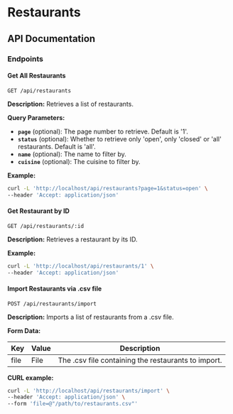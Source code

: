 # Restaurants

## API Documentation

### Endpoints

#### Get All Restaurants

`GET /api/restaurants`

**Description:** Retrieves a list of restaurants.

**Query Parameters:**
- **`page`** (optional): The page number to retrieve. Default is '1'.
- **`status`** (optional): Whether to retrieve only 'open', only 'closed' or 'all' restaurants. Default is 'all'.
- **`name`** (optional): The name to filter by.
- **`cuisine`** (optional): The cuisine to filter by.

**Example:**
```bash
curl -L 'http://localhost/api/restaurants?page=1&status=open' \
--header 'Accept: application/json'
```

#### Get Restaurant by ID

`GET /api/restaurants/:id`

**Description:** Retrieves a restaurant by its ID.

**Example:**
```bash
curl -L 'http://localhost/api/restaurants/1' \
--header 'Accept: application/json'
```

#### Import Restaurants via .csv file

`POST /api/restaurants/import`

**Description:** Imports a list of restaurants from a .csv file.

**Form Data:**


| Key  | Value | Description |
| --- | --- | --- |
| file  | File | The .csv file containing the restaurants to import. |

**CURL example:**
```bash
curl -L 'http://localhost/api/restaurants/import' \
--header 'Accept: application/json' \
--form 'file=@"/path/to/restaurants.csv"'
